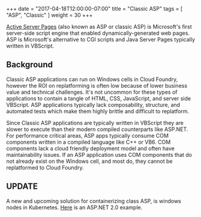 +++
date = "2017-04-18T12:00:00-07:00"
title = "Classic ASP"
tags = [ "ASP", "Classic" ]
weight = 30
+++

[Active Server Pages](https://en.wikipedia.org/wiki/Active_Server_Pages) (also known as ASP or classic ASP) is Microsoft's first server-side script engine that enabled dynamically-generated web pages. ASP is Microsoft's alternative to CGI scripts and Java Server Pages typically written in VBScript.

## Background

Classic ASP applications can run on Windows cells in Cloud Foundry, however the ROI on replatforming is often low because of lower business value and technical challenges. It's not uncommon for these types of applications to contain a tangle of HTML, CSS, JavaScript, and server side VBScript. ASP applications typically lack composability, structure, and automated tests which make them highly brittle and difficult to replatform. 

Since Classic ASP applications are typically written in VBScript they are slower to execute than their modern compiled counterparts like ASP.NET. For performance critical areas, ASP apps typically consume COM components written in a compiled language like C++ or VB6. COM components lack a cloud friendly deployment model and often have maintainability issues. If an ASP application uses COM components that do not already exist on the Windows cell, and most do, they cannot be replatformed to Cloud Foundry.

## UPDATE

A new and upcoming solution for containerizing class ASP, is windows nodes in Kubernetes. [Here](https://dotnet-cookbook.cfapps.io/kubernetes/dotnet2_0-webconfig-configmap/) is an ASP.NET 2.0 example.